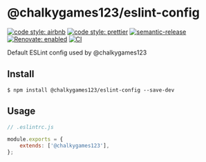 # @chalkygames123/eslint-config

[![code style: airbnb](https://img.shields.io/badge/code_style-airbnb-ff5a5f?logo=airbnb&logoColor=fff)](https://github.com/airbnb/javascript)
[![code style: prettier](https://img.shields.io/badge/code_style-prettier-ff69b4?logo=prettier&logoColor=fff)](https://github.com/prettier/prettier)
[![semantic-release](https://img.shields.io/badge/semantic--release-enabled-brightgreen?logo=semantic-release)](https://github.com/semantic-release/semantic-release)
[![Renovate: enabled](https://img.shields.io/badge/Renovate-enabled-brightgreen?logo=RenovateBot&logoColor=fff)](https://renovatebot.com/)
[![CI](https://github.com/chalkygames123/eslint-config/actions/workflows/ci.yaml/badge.svg)](https://github.com/chalkygames123/eslint-config/actions/workflows/ci.yaml)

Default ESLint config used by @chalkygames123

## Install

```shell
$ npm install @chalkygames123/eslint-config --save-dev
```

## Usage

```javascript
// .eslintrc.js

module.exports = {
	extends: ['@chalkygames123'],
};
```
